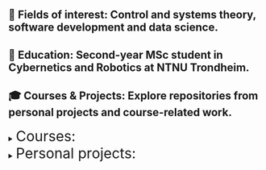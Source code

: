 
## 🙋 Fields of interest: Control and systems theory, software development and data science. 
## 🏦 Education: Second-year MSc student in Cybernetics and Robotics at NTNU Trondheim.
## 🎓 Courses & Projects: Explore repositories from personal projects and course-related work.
<details>
  <summary><span style="font-size: 2em;">Courses:</span></summary>
  <br>

  <div style="border: 1px solid #ccc; padding: 15px; border-radius: 8px; background-color: #f9f9f9; margin-bottom: 10px;">
    <p>
      <strong>🔗 <a href="https://github.com/seysha-git/Procedural-and-objectoriented-programming.-" target="_blank">Procedural and Object-Oriented Programming</a></strong><br>
      Basic and practice-oriented programming in C++.
    </p>
  </div>
</details>

<details>
  <summary><span style="font-size: 2em;">Personal projects:</span></summary>
  <br>

  <div style="border: 1px solid #ccc; padding: 15px; border-radius: 8px; background-color: #f9f9f9;">
    <p>
      <strong>🔗 <a href="https://github.com/seysha-git/ML-Kaggle-competions" target="_blank">Data Science Competitions on Kaggle</a></strong><br>
      Collection of introductory ML competitions involving regression, classification, and more.
    </p>
  </div>
</details>

  
 




